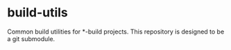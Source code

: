 # build-utils
Common build utilities for *-build projects. This repository is designed to be a git submodule.






